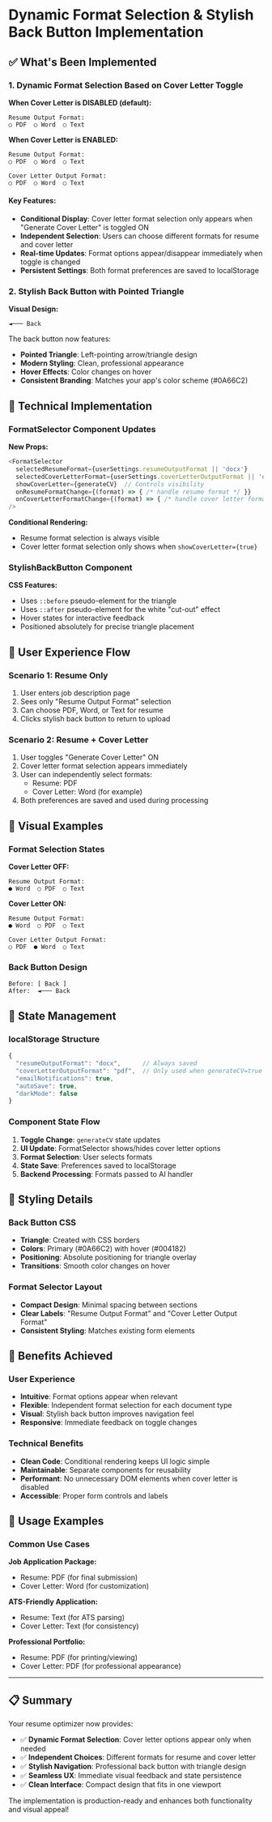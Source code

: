 # Dynamic Format Selection & Stylish Back Button Implementation

## ✅ **What's Been Implemented**

### 1. Dynamic Format Selection Based on Cover Letter Toggle

**When Cover Letter is DISABLED (default):**
```
Resume Output Format:
○ PDF  ○ Word  ○ Text
```

**When Cover Letter is ENABLED:**
```
Resume Output Format:
○ PDF  ○ Word  ○ Text

Cover Letter Output Format:
○ PDF  ○ Word  ○ Text
```

#### Key Features:
- **Conditional Display**: Cover letter format selection only appears when "Generate Cover Letter" is toggled ON
- **Independent Selection**: Users can choose different formats for resume and cover letter
- **Real-time Updates**: Format options appear/disappear immediately when toggle is changed
- **Persistent Settings**: Both format preferences are saved to localStorage

### 2. Stylish Back Button with Pointed Triangle

**Visual Design:**
```
◄─── Back
```

The back button now features:
- **Pointed Triangle**: Left-pointing arrow/triangle design
- **Modern Styling**: Clean, professional appearance
- **Hover Effects**: Color changes on hover
- **Consistent Branding**: Matches your app's color scheme (#0A66C2)

## 🔧 **Technical Implementation**

### FormatSelector Component Updates

**New Props:**
```javascript
<FormatSelector
  selectedResumeFormat={userSettings.resumeOutputFormat || 'docx'}
  selectedCoverLetterFormat={userSettings.coverLetterOutputFormat || 'docx'}
  showCoverLetter={generateCV}  // Controls visibility
  onResumeFormatChange={(format) => { /* handle resume format */ }}
  onCoverLetterFormatChange={(format) => { /* handle cover letter format */ }}
/>
```

**Conditional Rendering:**
- Resume format selection is always visible
- Cover letter format selection only shows when `showCoverLetter={true}`

### StylishBackButton Component

**CSS Features:**
- Uses `::before` pseudo-element for the triangle
- Uses `::after` pseudo-element for the white "cut-out" effect
- Hover states for interactive feedback
- Positioned absolutely for precise triangle placement

## 🎯 **User Experience Flow**

### Scenario 1: Resume Only
1. User enters job description page
2. Sees only "Resume Output Format" selection
3. Can choose PDF, Word, or Text for resume
4. Clicks stylish back button to return to upload

### Scenario 2: Resume + Cover Letter
1. User toggles "Generate Cover Letter" ON
2. Cover letter format selection appears immediately
3. User can independently select formats:
   - Resume: PDF
   - Cover Letter: Word (for example)
4. Both preferences are saved and used during processing

## 📱 **Visual Examples**

### Format Selection States

**Cover Letter OFF:**
```
Resume Output Format:
● Word  ○ PDF  ○ Text
```

**Cover Letter ON:**
```
Resume Output Format:
● Word  ○ PDF  ○ Text

Cover Letter Output Format:
○ PDF  ● Word  ○ Text
```

### Back Button Design
```
Before: [ Back ]
After:  ◄─── Back
```

## 🔄 **State Management**

### localStorage Structure
```javascript
{
  "resumeOutputFormat": "docx",      // Always saved
  "coverLetterOutputFormat": "pdf",  // Only used when generateCV=true
  "emailNotifications": true,
  "autoSave": true,
  "darkMode": false
}
```

### Component State Flow
1. **Toggle Change**: `generateCV` state updates
2. **UI Update**: FormatSelector shows/hides cover letter options
3. **Format Selection**: User selects formats
4. **State Save**: Preferences saved to localStorage
5. **Backend Processing**: Formats passed to AI handler

## 🎨 **Styling Details**

### Back Button CSS
- **Triangle**: Created with CSS borders
- **Colors**: Primary (#0A66C2) with hover (#004182)
- **Positioning**: Absolute positioning for triangle overlay
- **Transitions**: Smooth color changes on hover

### Format Selector Layout
- **Compact Design**: Minimal spacing between sections
- **Clear Labels**: "Resume Output Format" and "Cover Letter Output Format"
- **Consistent Styling**: Matches existing form elements

## 🚀 **Benefits Achieved**

### User Experience
- **Intuitive**: Format options appear when relevant
- **Flexible**: Independent format selection for each document type
- **Visual**: Stylish back button improves navigation feel
- **Responsive**: Immediate feedback on toggle changes

### Technical Benefits
- **Clean Code**: Conditional rendering keeps UI logic simple
- **Maintainable**: Separate components for reusability
- **Performant**: No unnecessary DOM elements when cover letter is disabled
- **Accessible**: Proper form controls and labels

## 🎯 **Usage Examples**

### Common Use Cases

**Job Application Package:**
- Resume: PDF (for final submission)
- Cover Letter: Word (for customization)

**ATS-Friendly Application:**
- Resume: Text (for ATS parsing)
- Cover Letter: Text (for consistency)

**Professional Portfolio:**
- Resume: PDF (for printing/viewing)
- Cover Letter: PDF (for professional appearance)

---

## 📋 **Summary**

Your resume optimizer now provides:
- ✅ **Dynamic Format Selection**: Cover letter options appear only when needed
- ✅ **Independent Choices**: Different formats for resume and cover letter
- ✅ **Stylish Navigation**: Professional back button with triangle design
- ✅ **Seamless UX**: Immediate visual feedback and state persistence
- ✅ **Clean Interface**: Compact design that fits in one viewport

The implementation is production-ready and enhances both functionality and visual appeal!
